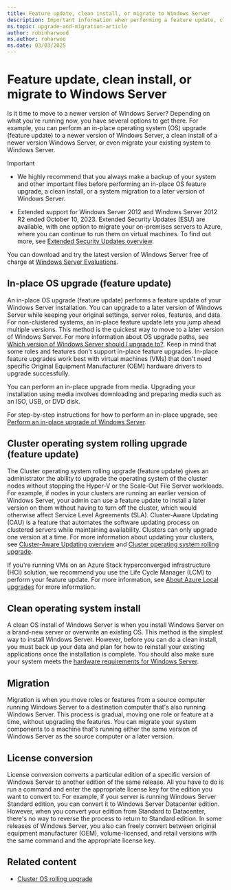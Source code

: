 ```yaml
---
title: Feature update, clean install, or migrate to Windows Server
description: Important information when performing a feature update, clean install, or a migration to Windows Server.
ms.topic: upgrade-and-migration-article
author: robinharwood
ms.author: roharwoo
ms.date: 03/03/2025
---
```


# Feature update, clean install, or migrate to Windows Server

Is it time to move to a newer version of Windows Server? Depending on what you're running now, you have several options to get there. For example, you can perform an in-place operating system (OS) upgrade (feature update) to a newer version of Windows Server, a clean install of a newer version Windows Server, or even migrate your existing system to Windows Server.

> [!IMPORTANT]
>
> - We highly recommend that you always make a backup of your system and other important files before performing an in-place OS feature upgrade, a clean install, or a system migration to a later version of Windows Server.
>
> - Extended support for Windows Server 2012 and Windows Server 2012 R2 ended October 10, 2023. Extended Security Updates (ESU) are available, with one option to migrate your on-premises servers to Azure, where you can continue to run them on virtual machines. To find out more, see [Extended Security Updates overview](extended-security-updates-overview.md).

You can download and try the latest version of Windows Server free of charge at [Windows Server Evaluations](https://www.microsoft.com/en-us/evalcenter/evaluate-windows-server-2025).

## In-place OS upgrade (feature update)

An in-place OS upgrade (feature update) performs a feature update of your Windows Server installation. You can upgrade to a later version of Windows Server while keeping your original settings, server roles, features, and data. For non-clustered systems, an in-place feature update lets you jump ahead multiple versions. This method is the quickest way to move to a later version of Windows Server. For more information about OS upgrade paths, see [Which version of Windows Server should I upgrade to?](upgrade-overview.md#which-version-of-windows-server-should-i-upgrade-to). Keep in mind that some roles and features don't support in-place feature upgrades. In-place feature upgrades work best with virtual machines (VMs) that don't need specific Original Equipment Manufacturer (OEM) hardware drivers to upgrade successfully.

You can perform an in-place upgrade from media. Upgrading your installation using media involves downloading and preparing media such as an ISO, USB, or DVD disk.

For step-by-step instructions for how to perform an in-place upgrade, see [Perform an in-place upgrade of Windows Server](perform-in-place-upgrade.md).

## Cluster operating system rolling upgrade (feature update)

The Cluster operating system rolling upgrade (feature update) gives an administrator the ability to upgrade the operating system of the cluster nodes without stopping the Hyper-V or the Scale-Out File Server workloads. For example, if nodes in your clusters are running an earlier version of Windows Server, your admin can use a feature update to install a later version on them without having to turn off the cluster, which would otherwise affect Service Level Agreements (SLA). Cluster-Aware Updating (CAU) is a feature that automates the software updating process on clustered servers while maintaining availability. Clusters can only upgrade one version at a time. For more information about updating your clusters, see [Cluster-Aware Updating overview](../failover-clustering/cluster-aware-updating.md) and [Cluster operating system rolling upgrade](../failover-clustering/cluster-operating-system-rolling-upgrade.md).

If you're running VMs on an Azure Stack hyperconverged infrastructure (HCI) solution, we recommend you use the Life Cycle Manager (LCM) to perform your feature update. For more information, see [About Azure Local upgrades](/azure/azure-local/upgrade/about-upgrades-23h2) for more information.

## Clean operating system install

A clean OS install of Windows Server is when you install Windows Server on a brand-new server or overwrite an existing OS. This method is the simplest way to install Windows Server. However, before you can do a clean install, you must back up your data and plan for how to reinstall your existing applications once the installation is complete. You should also make sure your system meets the [hardware requirements for Windows Server](hardware-requirements.md).

## Migration

Migration is when you move roles or features from a source computer running Windows Server to a destination computer that's also running Windows Server. This process is gradual, moving one role or feature at a time, without upgrading the features. You can migrate your system components to a machine that's running either the same version of Windows Server as the source computer or a later version.

## License conversion

License conversion converts a particular edition of a specific version of Windows Server to another edition of the same release. All you have to do is run a command and enter the appropriate license key for the edition you want to convert to. For example, if your server is running Windows Server Standard edition, you can convert it to Windows Server Datacenter edition. However, when you convert your edition from Standard to Datacenter, there's no way to reverse the process to return to Standard edition. In some releases of Windows Server, you also can freely convert between original equipment manufacturer (OEM), volume-licensed, and retail versions with the same command and the appropriate license key.

## Related content

- [Cluster OS rolling upgrade](../failover-clustering/cluster-operating-system-rolling-upgrade.md)
